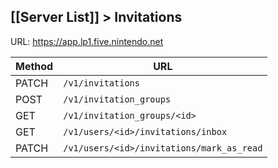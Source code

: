 [[Server List]] > Invitations
---

URL: https://app.lp1.five.nintendo.net

| Method | URL |
| --- | --- |
| PATCH | `/v1/invitations` |
| POST | `/v1/invitation_groups` |
| GET | `/v1/invitation_groups/<id>` |
| GET | `/v1/users/<id>/invitations/inbox` |
| PATCH | `/v1/users/<id>/invitations/mark_as_read` |

